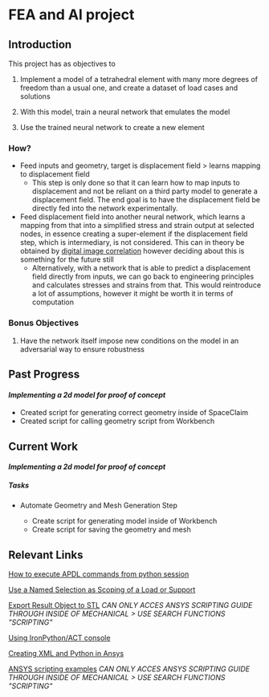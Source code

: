 # FEA and AI project

## Introduction

This project has as objectives to 

1.  Implement a model of a tetrahedral element with many more degrees of freedom than a usual one, and create a dataset of load cases and solutions

2. With this model, train a neural network that emulates the model

3. Use the trained neural network to create a new element

### How?

* Feed inputs and geometry, target is displacement field > learns mapping to displacement field 
  * This step is only done so that it can learn how to map inputs to displacement and not be reliant on a third party model to generate a displacement field. The end goal is to have the displacement field be directly fed into the network experimentally.
* Feed displacement field into another neural network, which learns a mapping from that into a simplified stress and strain output at selected nodes, in essence creating a super-element if the displacement field step, which is intermediary, is not considered. This can in theory be obtained by [digital image correlation](https://en.wikipedia.org/wiki/Digital_image_correlation_and_tracking) however deciding about this is something for the future still
  * Alternatively, with a network that is able to predict a displacement field directly from inputs, we can go back to engineering principles and calculates stresses and strains from that. This would reintroduce a lot of assumptions, however it might be worth it in terms of computation

### Bonus Objectives

1. Have the network itself impose new conditions on the model in an adversarial  way to ensure robustness

## Past Progress
#### _Implementing a 2d model for proof of concept_
  * Created script for generating correct geometry inside of SpaceClaim
  * Created script for calling geometry script from Workbench
## Current Work
#### _Implementing a 2d model for proof of concept_

##### Tasks

* Automate Geometry and Mesh Generation Step

  * Create script for generating model inside of Workbench
  * Create script for saving the geometry and mesh





## Relevant Links

[How to execute APDL commands from python session](https://www.youtube.com/watch?v=bSP9pi-4QW0)

[Use a Named Selection as Scoping of a Load or Support](https://ansyshelp.ansys.com/account/secured?returnurl=/Views/Secured/corp/v201/en/act_script/act_script_examples_NamedSelection_as_Scoping.html)

[Export Result Object to STL](https://ansyshelp.ansys.com/account/secured?returnurl=/Views/Secured/corp/v201/en/act_script/act_script_examples_export_result_object.html) *CAN ONLY ACCES ANSYS SCRIPTING GUIDE THROUGH INSIDE OF MECHANICAL > USE SEARCH FUNCTIONS "SCRIPTING"*

[Using IronPython/ACT console](https://www.youtube.com/watch?v=txPimWRh8nM) 

[Creating XML and Python in Ansys](https://www.youtube.com/watch?v=fURQ-22YKmc)

[ANSYS scripting examples](https://ansyshelp.ansys.com/account/secured?returnurl=/Views/Secured/corp/v201/en/act_script/pt03.html) *CAN ONLY ACCES ANSYS SCRIPTING GUIDE THROUGH INSIDE OF MECHANICAL > USE SEARCH FUNCTIONS "SCRIPTING"*